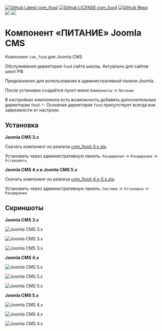 <span class="github"><a href="https://github.com/ProjectSoft-STUDIONIONS/com_food/releases/latest" target="_blank"><img src="https://img.shields.io/github/v/release/ProjectSoft-STUDIONIONS/com_food?style=for-the-badge" alt="Github Latest com_food"></a> <a href="https://github.com/ProjectSoft-STUDIONIONS/com_food/blob/master/LICENSE" target="_blank"><img src="https://img.shields.io/github/license/ProjectSoft-STUDIONIONS/com_food?style=for-the-badge" alt="Github LICENSE com_food"></a> <a href="https://github.com/ProjectSoft-STUDIONIONS/com_food/" target="_blank"><img src="https://img.shields.io/github/repo-size/ProjectSoft-STUDIONIONS/com_food?style=for-the-badge" alt="Github Repo"></a><br><a href="https://github.com/ProjectSoft-STUDIONIONS/com_food/releases/latest/download/com_food-3.x.zip" target="_blank"><img src="https://img.shields.io/github/downloads/ProjectSoft-STUDIONIONS/com_food/com_food-3.x.zip?style=for-the-badge&label=DOWNLOAD%203.x&color=%23007ec6"></a> <a href="https://github.com/ProjectSoft-STUDIONIONS/com_food/releases/latest/download/com_food-4.x-5.x.zip" target="_blank"><img src="https://img.shields.io/github/downloads/ProjectSoft-STUDIONIONS/com_food/com_food-4.x-5.x.zip?style=for-the-badge&label=DOWNLOAD%204.x-5.x&color=%23007ec6"></a></span>

# Компонент «ПИТАНИЕ» Joomla CMS

Компонент `com_food` для Joomla CMS

Обслуживания директории `food` сайта школы. Актуально для сайтов школ РФ.

Предназначен для использования в административной панели Joomla.

После установки создаётся пункт меню `Компоненты` -> `Питание`

В настройках компонента есть возможность добавить дополнительные директории `food-*`. Основная директория `food` присутствует всегда вне зависимости от настроек.

## Установка

**Joomla CMS 3.x**

Скачать компонент из реализа [com_food-3.x.zip](../../releases/latest/download/com_food-3.x.zip).

Установить через административную панель. `Расширения` -> `Расширения` -> `Установить`

**Joomla CMS 4.x и Joomla CMS 5.x**

Скачать компонент из реализа [com_food-4.x-5.x.zip](../../releases/latest/download/com_food-4.x-5.x.zip).

Установить через административную панель. `Система` -> `Установка` -> `Расширения`

## Скриншоты

**Joomla CMS 3.x**

![Joomla CMS 3.x](../../blob/main/src-3/screen/com_food-3.x-0001.png?raw=true)

![Joomla CMS 3.x](../../blob/main/src-3/screen/com_food-3.x-0002.png?raw=true)

![Joomla CMS 3.x](../../blob/main/src-3/screen/com_food-3.x-0003.png?raw=true)

**Joomla CMS 4.x**

![Joomla CMS 5.x](../../blob/main/src-4-5/screen/com_food-4.x-0001.png?raw=true)

![Joomla CMS 5.x](../../blob/main/src-4-5/screen/com_food-4.x-0002.png?raw=true)

![Joomla CMS 5.x](../../blob/main/src-4-5/screen/com_food-4.x-0003.png?raw=true)

**Joomla CMS 5.x**

![Joomla CMS 4.x](../../blob/main/src-4-5/screen/com_food-5.x-0001.png?raw=true)

![Joomla CMS 4.x](../../blob/main/src-4-5/screen/com_food-5.x-0002.png?raw=true)

![Joomla CMS 4.x](../../blob/main/src-4-5/screen/com_food-5.x-0003.png?raw=true)
